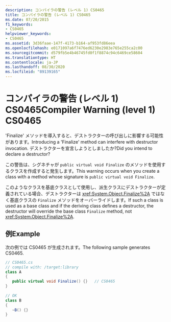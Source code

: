 ```yaml
---
description: コンパイラの警告 (レベル 1) CS0465
title: コンパイラの警告 (レベル 1) CS0465
ms.date: 07/20/2015
f1_keywords:
- CS0465
helpviewer_keywords:
- CS0465
ms.assetid: 3d36faae-147f-4173-b164-af953fd86eea
ms.openlocfilehash: e0171097a6f7476ed6230e2983e765e255ca2c00
ms.sourcegitcommit: d579fb5e4b46745fd0f1f8874c94c6469ce58604
ms.translationtype: HT
ms.contentlocale: ja-JP
ms.lasthandoff: 08/30/2020
ms.locfileid: "89139165"
---
```

# <a name="compiler-warning-level-1-cs0465"></a><span data-ttu-id="feee3-103">コンパイラの警告 (レベル 1) CS0465</span><span class="sxs-lookup"><span data-stu-id="feee3-103">Compiler Warning (level 1) CS0465</span></span>
<span data-ttu-id="feee3-104">'Finalize' メソッドを導入すると、デストラクターの呼び出しに影響する可能性があります。</span><span class="sxs-lookup"><span data-stu-id="feee3-104">Introducing a 'Finalize' method can interfere with destructor invocation.</span></span> <span data-ttu-id="feee3-105">デストラクターを宣言しようとしましたか?</span><span class="sxs-lookup"><span data-stu-id="feee3-105">Did you intend to declare a destructor?</span></span>  
  
 <span data-ttu-id="feee3-106">この警告は、シグネチャが `public virtual void Finalize` のメソッドを使用するクラスを作成すると発生します。</span><span class="sxs-lookup"><span data-stu-id="feee3-106">This warning occurs when you create a class with a method whose signature is `public virtual void Finalize`.</span></span>  
  
 <span data-ttu-id="feee3-107">このようなクラスを基底クラスとして使用し、派生クラスにデストラクターが定義されている場合、デストラクターは <xref:System.Object.Finalize%2A> ではなく基底クラスの `Finalize` メソッドをオーバーライドします。</span><span class="sxs-lookup"><span data-stu-id="feee3-107">If such a class is used as a base class and if the deriving class defines a destructor, the destructor will override the base class `Finalize` method, not <xref:System.Object.Finalize%2A>.</span></span>  
  
## <a name="example"></a><span data-ttu-id="feee3-108">例</span><span class="sxs-lookup"><span data-stu-id="feee3-108">Example</span></span>  
 <span data-ttu-id="feee3-109">次の例では CS0465 が生成されます。</span><span class="sxs-lookup"><span data-stu-id="feee3-109">The following sample generates CS0465.</span></span>  
  
```csharp  
// CS0465.cs  
// compile with: /target:library  
class A  
{  
   public virtual void Finalize() {}   // CS0465  
}  
  
// OK  
class B  
{  
   ~B() {}  
}  
```
